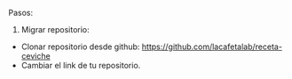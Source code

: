 Pasos:

1. Migrar repositorio:

- Clonar repositorio desde github: https://github.com/lacafetalab/receta-ceviche
- Cambiar el link de tu repositorio.